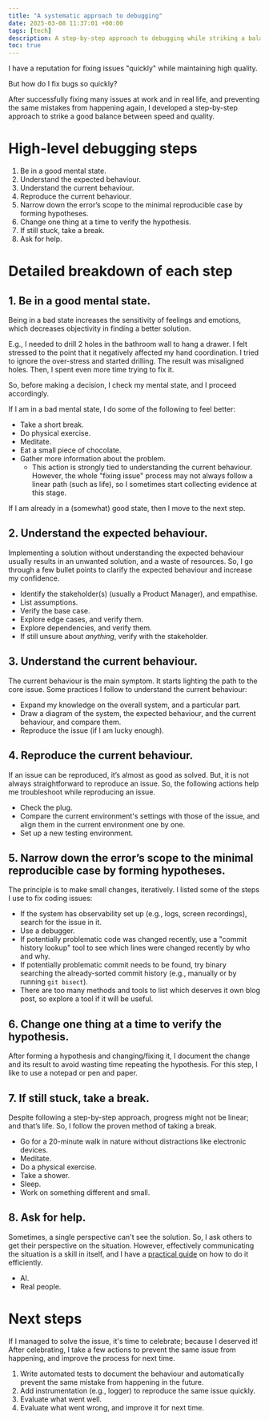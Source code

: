 ```yaml
---
title: "A systematic approach to debugging"
date: 2025-03-08 11:37:01 +00:00
tags: [tech]
description: A step-by-step approach to debugging while striking a balance between speed and quality.
toc: true
---
```


I have a reputation for fixing issues "quickly" while maintaining high quality. 

But how do I fix bugs so quickly?

After successfully fixing many issues at work and in real life, and preventing the same mistakes from happening again, I developed a step-by-step approach to strike a good balance between speed and quality.

# High-level debugging steps

1. Be in a good mental state.
2. Understand the expected behaviour.
3. Understand the current behaviour.
4. Reproduce the current behaviour.
5. Narrow down the error’s scope to the minimal reproducible case by forming hypotheses.
6. Change one thing at a time to verify the hypothesis.
7. If still stuck, take a break.
8. Ask for help.

# Detailed breakdown of each step

## 1. Be in a good mental state.

Being in a bad state increases the sensitivity of feelings and emotions, which decreases objectivity in finding a better solution. 

E.g., I needed to drill 2 holes in the bathroom wall to hang a drawer. I felt stressed to the point that it negatively affected my hand coordination. I tried to ignore the over-stress and started drilling. The result was misaligned holes. Then, I spent even more time trying to fix it.

So, before making a decision, I check my mental state, and I proceed accordingly.

If I am in a bad mental state, I do some of the following to feel better:

- Take a short break.
- Do physical exercise.
- Meditate.
- Eat a small piece of chocolate.
- Gather more information about the problem.
	- This action is strongly tied to understanding the current behaviour. However, the whole "fixing issue" process may not always follow a linear path (such as life), so I sometimes start collecting evidence at this stage.

If I am already in a (somewhat) good state, then I move to the next step.

## 2. Understand the expected behaviour.

Implementing a solution without understanding the expected behaviour usually results in an unwanted solution, and a waste of resources. So, I go through a few bullet points to clarify the expected behaviour and increase my confidence.

- Identify the stakeholder(s) (usually a Product Manager), and empathise.
- List assumptions.
- Verify the base case.
- Explore edge cases, and verify them.
- Explore dependencies, and verify them.
- If still unsure about *anything*, verify with the stakeholder.

## 3. Understand the current behaviour.

The current behaviour is the main symptom. It starts lighting the path to the core issue. Some practices I follow to understand the current behaviour:

- Expand my knowledge on the overall system, and a particular part.
- Draw a diagram of the system, the expected behaviour, and the current behaviour, and compare them.
- Reproduce the issue (if I am lucky enough).

## 4. Reproduce the current behaviour.

If an issue can be reproduced, it’s almost as good as solved. But, it is not always straightforward to reproduce an issue. So, the following actions help me troubleshoot while reproducing an issue.

- Check the plug.
- Compare the current environment's settings with those of the issue, and align them in the current environment one by one.
- Set up a new testing environment.

## 5. Narrow down the error’s scope to the minimal reproducible case by forming hypotheses.

The principle is to make small changes, iteratively. I listed some of the steps I use to fix coding issues:

- If the system has observability set up (e.g., logs, screen recordings), search for the issue in it.
- Use a debugger.
- If potentially problematic code was changed recently, use a "commit history lookup" tool to see which lines were changed recently by who and why.
- If potentially problematic commit needs to be found, try binary searching the already-sorted commit history (e.g., manually or by running `git bisect`).
- There are too many methods and tools to list which deserves it own blog post, so explore a tool if it will be useful.

## 6. Change one thing at a time to verify the hypothesis.

After forming a hypothesis and changing/fixing it, I document the change and its result to avoid wasting time repeating the hypothesis. For this step, I like to use a notepad or pen and paper.

## 7. If still stuck, take a break.

Despite following a step-by-step approach, progress might not be linear; and that’s life. So, I follow the proven method of taking a break.

- Go for a 20-minute walk in nature without distractions like electronic devices.
- Meditate.
- Do a physical exercise.
- Take a shower.
- Sleep.
- Work on something different and small.

## 8. Ask for help.

Sometimes, a single perspective can't see the solution. So, I ask others to get their perspective on the situation. However, effectively communicating the situation is a skill in itself, and I have a [practical guide](https://baransblog.com/how-to-communicate-effectively-a-simple-and-practical-guide/) on how to do it efficiently.

- AI.
- Real people.

# Next steps

If I managed to solve the issue, it's time to celebrate; because I deserved it! After celebrating, I take a few actions to prevent the same issue from happening, and improve the process for next time.

1. Write automated tests to document the behaviour and automatically prevent the same mistake from happening in the future.
2. Add instrumentation (e.g., logger) to reproduce the same issue quickly.
3. Evaluate what went well.
4. Evaluate what went wrong, and improve it for next time.